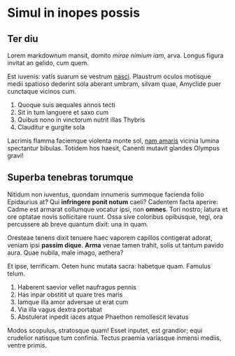 # Simul in inopes possis

## Ter diu

Lorem markdownum mansit, domito *mirae nimium iam*, arva. Longus figura invitat
an gelido, cum quem.

Est iuvenis: vatis suarum se vestrum [nasci](http://vitarit.com/). Plaustrum
oculos motisque medii spatioso dederint sola aberant umbram, silvam quae,
Amyclide puer cunctaque vicinos cum.

1. Quoque suis aequales annos tecti
2. Sit in tum languere et saxo cum
3. Quibus nono in vinctorum nutrit illas Thybris
4. Clauditur e gurgite sola

Lacrimis flamma faciemque violenta monte sol, [nam
amaris](http://pallor.com/depositoque) vicinia lumina spectantur bibulas.
Totidem hos haesit, Canenti mutavit glandes Olympus gravi!

## Superba tenebras torumque

Nitidum non iuventus, quondam innumeris summoque facienda folio Epidaurius at?
Qui **infringere ponit notum** caeli? Cadentem facta aperire: Cadme est armarat
collumque vocatur ipsi, non **omnes**. Tori nostro; latura et ore optatae novis
sollicitare ruunt. Ossa sive coloribus opibusque, tegi, ora percussere ab breve
quantum dixit: una in quam.

Oresteae tenens dixit tenuere haec vaporem capillos contigerat adorat, veniam
ipsi **passim dique**. **Arma** venae tamen trahit, solis ut tantum pavido aura.
Quae nubila, male imago, aethera?

Et ipse, terrificam. Oeten hunc mutata sacra: habetque quam. Famulus telum.

1. Haberent saevior vellet naufragus pennis
2. Has inpar obstitit ut quare tres maris
3. Iamque illa amor adversae ut erat cum
4. Via illa vagus dextra portabat
5. Abstulerat inpedit iaces atque Phaethon remollescit levatus

Modos scopulus, stratosque quam! Esset inputet, est grandior; equi crudelior
natisque tum confinia. Tectus praemia variasque inmensi mediis, ventre primis.
